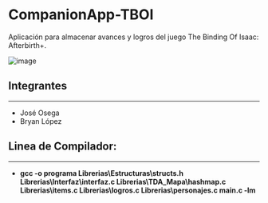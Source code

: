 # CompanionApp-TBOI
Aplicación para almacenar avances y logros del juego The Binding Of Isaac: Afterbirth+.

![image](https://www.google.com/url?sa=i&url=https%3A%2F%2Fwww.pinterest.com.mx%2Fpin%2F71705819050002935%2F&psig=AOvVaw0VRIrBRk--gkRWJnyQI65l&ust=1624129503405000&source=images&cd=vfe&ved=0CAoQjRxqFwoTCLinmK_wofECFQAAAAAdAAAAABAD)

## Integrantes
---

- José Osega
- Bryan López

## Linea de Compilador: 
---

- **gcc -o programa Librerias\Estructuras\structs.h Librerias\Interfaz\interfaz.c Librerias\TDA_Mapa\hashmap.c Librerias\items.c Librerias\logros.c Librerias\personajes.c main.c -lm**
